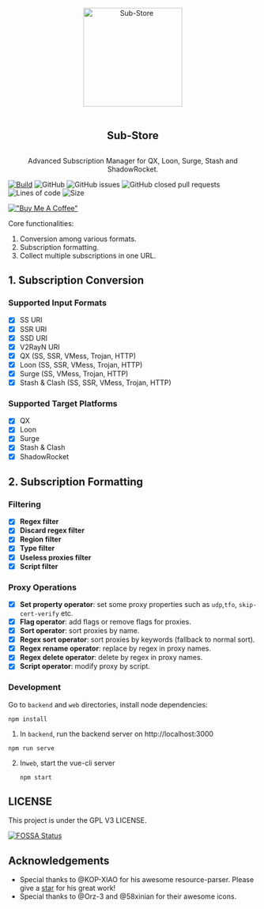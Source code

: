 <div align="center">
<br>
<img width="200" src="https://raw.githubusercontent.com/58xinian/icon/master/Sub-Store1.png" alt="Sub-Store">
<br>
<br>
<h2 align="center">Sub-Store<h2>
</div>

<p align="center" color="#6a737d">
Advanced Subscription Manager for QX, Loon, Surge, Stash and ShadowRocket.
</p>

[![Build](https://github.com/Peng-YM/Sub-Store/actions/workflows/main.yml/badge.svg)](https://github.com/Peng-YM/Sub-Store/actions/workflows/main.yml) ![GitHub](https://img.shields.io/github/license/Peng-YM/Sub-Store) ![GitHub issues](https://img.shields.io/github/issues/Peng-YM/Sub-Store) ![GitHub closed pull requests](https://img.shields.io/github/issues-pr-closed-raw/Peng-Ym/Sub-Store) ![Lines of code](https://img.shields.io/tokei/lines/github/Peng-YM/Sub-Store) ![Size](https://img.shields.io/github/languages/code-size/Peng-YM/Sub-Store) 
   
[!["Buy Me A Coffee"](https://www.buymeacoffee.com/assets/img/custom_images/orange_img.png)](https://www.buymeacoffee.com/PengYM)
   
Core functionalities:

1. Conversion among various formats.
2. Subscription formatting.
3. Collect multiple subscriptions in one URL.
   
## 1. Subscription Conversion

### Supported Input Formats

- [x] SS URI
- [x] SSR URI
- [x] SSD URI
- [x] V2RayN URI
- [x] QX (SS, SSR, VMess, Trojan, HTTP)
- [x] Loon (SS, SSR, VMess, Trojan, HTTP)
- [x] Surge (SS, VMess, Trojan, HTTP)
- [x] Stash & Clash (SS, SSR, VMess, Trojan, HTTP)

### Supported Target Platforms

- [x] QX
- [x] Loon
- [x] Surge
- [x] Stash & Clash
- [x] ShadowRocket

## 2. Subscription Formatting

### Filtering

- [x] **Regex filter**
- [x] **Discard regex filter**
- [x] **Region filter**
- [x] **Type filter**
- [x] **Useless proxies filter**
- [x] **Script filter**

### Proxy Operations

- [x] **Set property operator**: set some proxy properties such as `udp`,`tfo`, `skip-cert-verify` etc.
- [x] **Flag operator**: add flags or remove flags for proxies.
- [x] **Sort operator**: sort proxies by name.
- [x] **Regex sort operator**: sort proxies by keywords (fallback to normal sort).
- [x] **Regex rename operator**: replace by regex in proxy names.
- [x] **Regex delete operator**: delete by regex in proxy names.
- [x] **Script operator**: modify proxy by script.

### Development

Go to `backend` and `web` directories, install node dependencies:

```
npm install
```

1. In `backend`, run the backend server on http://localhost:3000

```
npm run serve
```

2. In`web`, start the vue-cli server
   
   ```
   npm start
   ```

## LICENSE

This project is under the GPL V3 LICENSE.

[![FOSSA Status](https://app.fossa.com/api/projects/git%2Bgithub.com%2FPeng-YM%2FSub-Store.svg?type=large)](https://app.fossa.com/projects/git%2Bgithub.com%2FPeng-YM%2FSub-Store?ref=badge_large)

## Acknowledgements

- Special thanks to @KOP-XIAO for his awesome resource-parser. Please give a [star](https://github.com/KOP-XIAO/QuantumultX) for his great work!
- Special thanks to @Orz-3 and @58xinian for their awesome icons.
